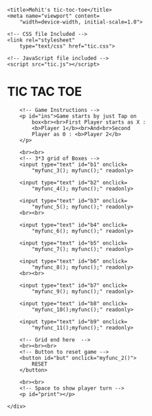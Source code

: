 

  
<head>

    <title>Mohit's tic-toc-toe</title>
    <meta name="viewport" content=
        "width=device-width, initial-scale=1.0">
  
    <!-- CSS file Included -->
    <link rel="stylesheet" 
        type="text/css" href="tic.css">
  
    <!-- JavaScript file included -->
    <script src="tic.js"></script>
</head>
  
<body>
    <div id="main">
        <h1>TIC TAC TOE</h1>
  
        <!-- Game Instructions -->
        <p id="ins">Game starts by just Tap on 
            box<br><br>First Player starts as X :
            <b>Player 1</b><br>And<br>Second 
            Player as 0 : <b>Player 2</b>
        </p>
  
        <br><br>
        <!-- 3*3 grid of Boxes -->
        <input type="text" id="b1" onclick=
            "myfunc_3(); myfunc();" readonly>
  
        <input type="text" id="b2" onclick=
            "myfunc_4(); myfunc();" readonly>
  
        <input type="text" id="b3" onclick=
            "myfunc_5(); myfunc();" readonly>
        <br><br>
  
        <input type="text" id="b4" onclick=
            "myfunc_6(); myfunc();" readonly>
              
        <input type="text" id="b5" onclick=
            "myfunc_7(); myfunc();" readonly>
  
        <input type="text" id="b6" onclick=
            "myfunc_8(); myfunc();" readonly>
        <br><br>
  
        <input type="text" id="b7" onclick=
            "myfunc_9(); myfunc();" readonly>
  
        <input type="text" id="b8" onclick=
            "myfunc_10();myfunc();" readonly>
  
        <input type="text" id="b9" onclick=
            "myfunc_11();myfunc();" readonly>
  
        <!-- Grid end here  -->
        <br><br><br>
        <!-- Button to reset game -->
        <button id="but" onclick="myfunc_2()">
            RESET
        </button>
  
        <br><br>
        <!-- Space to show player turn -->
        <p id="print"></p>
  
    </div>
</body>
  

